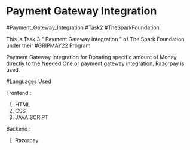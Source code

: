 # Payment Gateway Integration
#Payment_Gateway_Integration #Task2 #TheSparkFoundation

This is Task 3 " Payment Gateway Integration " of The Spark Foundation under their #GRIPMAY22 Program

Payment Gateway Integration for Donating specific amount of Money directly to the Needed One.or payment gateway integration, Razorpay is used.

#Languages Used

Frontend :

1. HTML
2. CSS
3. JAVA SCRIPT

Backend :

1. Razorpay 



